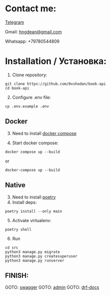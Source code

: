 # Contact me:

[Telegram](https://t.me/cvvworldw1de)

Gmail: hngdean@gmail.com

Whatsapp: +79780544809

# Installation / Установка:

1. Clone repository:

```
git clone https://github.com/0xshodan/book-api
cd book-api
```

2. Configure .env file:

```
cp .env.example .env
```

## Docker

3. Need to install [docker compose](https://docs.docker.com/compose/)

4. Start docker compose:

```
docker compose up --build
```

or

```
docker-compose up --build
```

## Native

3. Need to install [poetry](https://python-poetry.org/docs/)
4. Install deps:

```
poetry install --only main
```

5. Activate virtualenv:

```
poetry shell
```

6. Run

```
cd src
python3 manage.py migrate
python3 manage.py createsuperuser
python3 manage.py runserver
```

## FINISH:

GOTO: [swagger](http://localhost:8000/swagger/)
GOTO: [admin](http://localhost:8000/admin/)
GOTO: [drf-docs](http://localhost:8000/api/)
